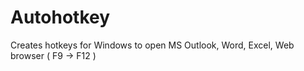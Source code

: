# Autohotkey

Creates hotkeys for Windows to open MS Outlook, Word, Excel, Web browser ( F9 -> F12 )
